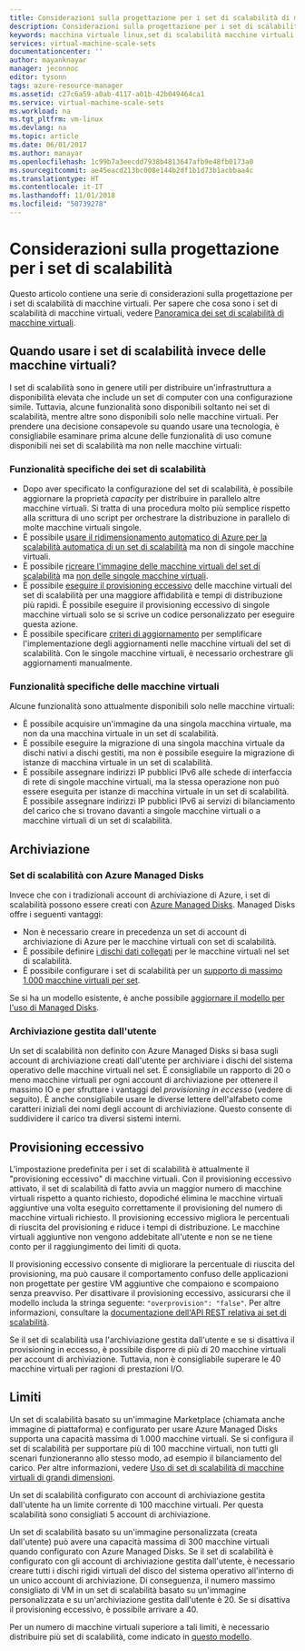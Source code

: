 ```yaml
---
title: Considerazioni sulla progettazione per i set di scalabilità di macchine virtuali di Azure | Microsoft Docs
description: Considerazioni sulla progettazione per i set di scalabilità di macchine virtuali di Azure
keywords: macchina virtuale linux,set di scalabilità macchine virtuali
services: virtual-machine-scale-sets
documentationcenter: ''
author: mayanknayar
manager: jeconnoc
editor: tysonn
tags: azure-resource-manager
ms.assetid: c27c6a59-a0ab-4117-a01b-42b049464ca1
ms.service: virtual-machine-scale-sets
ms.workload: na
ms.tgt_pltfrm: vm-linux
ms.devlang: na
ms.topic: article
ms.date: 06/01/2017
ms.author: manayar
ms.openlocfilehash: 1c99b7a3eecdd7938b4813647afb9e48fb0173a0
ms.sourcegitcommit: ae45eacd213bc008e144b2df1b1d73b1acbbaa4c
ms.translationtype: HT
ms.contentlocale: it-IT
ms.lasthandoff: 11/01/2018
ms.locfileid: "50739278"
---
```

# <a name="design-considerations-for-scale-sets"></a>Considerazioni sulla progettazione per i set di scalabilità
Questo articolo contiene una serie di considerazioni sulla progettazione per i set di scalabilità di macchine virtuali. Per sapere che cosa sono i set di scalabilità di macchine virtuali, vedere [Panoramica dei set di scalabilità di macchine virtuali](virtual-machine-scale-sets-overview.md).

## <a name="when-to-use-scale-sets-instead-of-virtual-machines"></a>Quando usare i set di scalabilità invece delle macchine virtuali?
I set di scalabilità sono in genere utili per distribuire un'infrastruttura a disponibilità elevata che include un set di computer con una configurazione simile. Tuttavia, alcune funzionalità sono disponibili soltanto nei set di scalabilità, mentre altre sono disponibili solo nelle macchine virtuali. Per prendere una decisione consapevole su quando usare una tecnologia, è consigliabile esaminare prima alcune delle funzionalità di uso comune disponibili nei set di scalabilità ma non nelle macchine virtuali:

### <a name="scale-set-specific-features"></a>Funzionalità specifiche dei set di scalabilità

- Dopo aver specificato la configurazione del set di scalabilità, è possibile aggiornare la proprietà *capacity* per distribuire in parallelo altre macchine virtuali. Si tratta di una procedura molto più semplice rispetto alla scrittura di uno script per orchestrare la distribuzione in parallelo di molte macchine virtuali singole.
- È possibile [usare il ridimensionamento automatico di Azure per la scalabilità automatica di un set di scalabilità](./virtual-machine-scale-sets-autoscale-overview.md) ma non di singole macchine virtuali.
- È possibile [ricreare l'immagine delle macchine virtuali del set di scalabilità](https://docs.microsoft.com/rest/api/compute/virtualmachinescalesets/reimage) ma [non delle singole macchine virtuali](https://docs.microsoft.com/rest/api/compute/virtualmachines).
- È possibile [eseguire il provisioning eccessivo](https://docs.microsoft.com/azure/virtual-machine-scale-sets/virtual-machine-scale-sets-design-overview#overprovisioning) delle macchine virtuali del set di scalabilità per una maggiore affidabilità e tempi di distribuzione più rapidi. È possibile eseguire il provisioning eccessivo di singole macchine virtuali solo se si scrive un codice personalizzato per eseguire questa azione.
- È possibile specificare [criteri di aggiornamento](./virtual-machine-scale-sets-upgrade-scale-set.md) per semplificare l'implementazione degli aggiornamenti nelle macchine virtuali del set di scalabilità. Con le singole macchine virtuali, è necessario orchestrare gli aggiornamenti manualmente.

### <a name="vm-specific-features"></a>Funzionalità specifiche delle macchine virtuali

Alcune funzionalità sono attualmente disponibili solo nelle macchine virtuali:

- È possibile acquisire un'immagine da una singola macchina virtuale, ma non da una macchina virtuale in un set di scalabilità.
- È possibile eseguire la migrazione di una singola macchina virtuale da dischi nativi a dischi gestiti, ma non è possibile eseguire la migrazione di istanze di macchina virtuale in un set di scalabilità.
- È possibile assegnare indirizzi IP pubblici IPv6 alle schede di interfaccia di rete di singole macchine virtuali, ma la stessa operazione non può essere eseguita per istanze di macchina virtuale in un set di scalabilità. È possibile assegnare indirizzi IP pubblici IPv6 ai servizi di bilanciamento del carico che si trovano davanti a singole macchine virtuali o a macchine virtuali di un set di scalabilità.

## <a name="storage"></a>Archiviazione

### <a name="scale-sets-with-azure-managed-disks"></a>Set di scalabilità con Azure Managed Disks
Invece che con i tradizionali account di archiviazione di Azure, i set di scalabilità possono essere creati con [Azure Managed Disks](../virtual-machines/windows/managed-disks-overview.md). Managed Disks offre i seguenti vantaggi:
- Non è necessario creare in precedenza un set di account di archiviazione di Azure per le macchine virtuali con set di scalabilità.
- È possibile definire [i dischi dati collegati](virtual-machine-scale-sets-attached-disks.md) per le macchine virtuali nel set di scalabilità.
- È possibile configurare i set di scalabilità per un [supporto di massimo 1.000 macchine virtuali per set](virtual-machine-scale-sets-placement-groups.md). 

Se si ha un modello esistente, è anche possibile [aggiornare il modello per l'uso di Managed Disks](virtual-machine-scale-sets-convert-template-to-md.md).

### <a name="user-managed-storage"></a>Archiviazione gestita dall'utente
Un set di scalabilità non definito con Azure Managed Disks si basa sugli account di archiviazione creati dall'utente per archiviare i dischi del sistema operativo delle macchine virtuali nel set. È consigliabile un rapporto di 20 o meno macchine virtuali per ogni account di archiviazione per ottenere il massimo IO e per sfruttare i vantaggi del _provisioning in eccesso_ (vedere di seguito). È anche consigliabile usare le diverse lettere dell'alfabeto come caratteri iniziali dei nomi degli account di archiviazione. Questo consente di suddividere il carico tra diversi sistemi interni. 


## <a name="overprovisioning"></a>Provisioning eccessivo
L'impostazione predefinita per i set di scalabilità è attualmente il "provisioning eccessivo" di macchine virtuali. Con il provisioning eccessivo attivato, il set di scalabilità di fatto avvia un maggior numero di macchine virtuali rispetto a quanto richiesto, dopodiché elimina le macchine virtuali aggiuntive una volta eseguito correttamente il provisioning del numero di macchine virtuali richiesto. Il provisioning eccessivo migliora le percentuali di riuscita del provisioning e riduce i tempi di distribuzione. Le macchine virtuali aggiuntive non vengono addebitate all'utente e non se ne tiene conto per il raggiungimento dei limiti di quota.

Il provisioning eccessivo consente di migliorare la percentuale di riuscita del provisioning, ma può causare il comportamento confuso delle applicazioni non progettate per gestire VM aggiuntive che compaiono e scompaiono senza preavviso. Per disattivare il provisioning eccessivo, assicurarsi che il modello includa la stringa seguente: `"overprovision": "false"`. Per altre informazioni, consultare la [documentazione dell'API REST relativa ai set di scalabilità](/rest/api/virtualmachinescalesets/create-or-update-a-set).

Se il set di scalabilità usa l'archiviazione gestita dall'utente e se si disattiva il provisioning in eccesso, è possibile disporre di più di 20 macchine virtuali per account di archiviazione. Tuttavia, non è consigliabile superare le 40 macchine virtuali per ragioni di prestazioni I/O. 

## <a name="limits"></a>Limiti
Un set di scalabilità basato su un'immagine Marketplace (chiamata anche immagine di piattaforma) e configurato per usare Azure Managed Disks supporta una capacità massima di 1.000 macchine virtuali. Se si configura il set di scalabilità per supportare più di 100 macchine virtuali, non tutti gli scenari funzioneranno allo stesso modo, ad esempio il bilanciamento del carico. Per altre informazioni, vedere [Uso di set di scalabilità di macchine virtuali di grandi dimensioni](virtual-machine-scale-sets-placement-groups.md). 

Un set di scalabilità configurato con account di archiviazione gestita dall'utente ha un limite corrente di 100 macchine virtuali. Per questa scalabilità sono consigliati 5 account di archiviazione.

Un set di scalabilità basato su un'immagine personalizzata (creata dall'utente) può avere una capacità massima di 300 macchine virtuali quando configurato con Azure Managed Disks. Se il set di scalabilità è configurato con gli account di archiviazione gestita dall'utente, è necessario creare tutti i dischi rigidi virtuali del disco del sistema operativo all'interno di un unico account di archiviazione. Di conseguenza, il numero massimo consigliato di VM in un set di scalabilità basato su un'immagine personalizzata e su un'archiviazione gestita dall'utente è 20. Se si disattiva il provisioning eccessivo, è possibile arrivare a 40.

Per un numero di macchine virtuali superiore a tali limiti, è necessario distribuire più set di scalabilità, come indicato in [questo modello](https://github.com/Azure/azure-quickstart-templates/tree/master/301-custom-images-at-scale).

